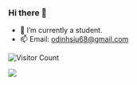 ### Hi there 👋

- 🔭 I’m currently a student.
- 📫 Email: odinhsiu68@gmail.com

![Visitor Count](https://profile-counter.glitch.me/all-smile/count.svg&name=odinx123)
<!-- ![visitors](https://visitor-badge.glitch.me/badge?page_id=odinx123&left_color=green&right_color=red) -->

<img src="https://leetcard.jacoblin.cool/odinx123?theme=unicorn" />
<!--
![Leetcode Stats](https://leetcard.jacoblin.cool/odinx123?theme=unicorn) // now use
![Leetcode Stats](https://leetcard.jacoblin.cool/odinx123?ext=heatmap)
<img src="https://stats.justsong.cn/api/leetcode/?username=odinx123&theme=light" width="49%" />
-->
